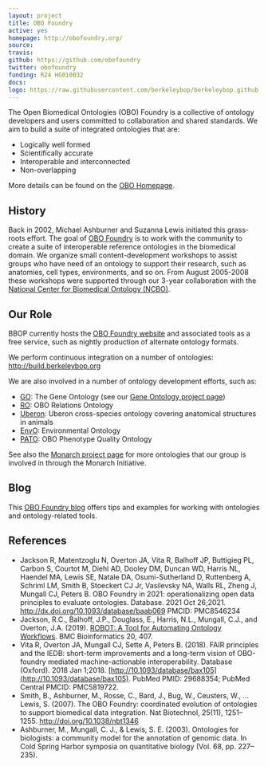 ```yaml
---
layout: project
title: OBO Foundry
active: yes
homepage: http://obofoundry.org/
source: 
travis:
github: https://github.com/obofoundry
twitter: obofoundry
funding: R24 HG010032
docs: 
logo: https://raw.githubusercontent.com/berkeleybop/berkeleybop.github.io/master/project/obo-foundry/obofoundry-logo.png
---
```


The Open Biomedical Ontologies (OBO) Foundry is a collective of
ontology developers and users committed to collaboration and shared
standards. We aim to build a suite of integrated ontologies that are:

 * Logically well formed
 * Scientifically accurate
 * Interoperable and interconnected
 * Non-overlapping

More details can be found on the [OBO Homepage](http://obofoundry.org/).

## History

Back in 2002, Michael Ashburner and Suzanna Lewis initiated this grass-roots effort. The goal of [OBO Foundry](http://obofoundry.org/) is to work with the community to create a suite of interoperable reference ontologies in the biomedical domain. We organize small content-development workshops to assist groups who have need of an ontology to support their research, such as anatomies, cell types, environments, and so on. From August 2005-2008 these workshops were supported through our 3-year collaboration with the [National Center for Biomedical Ontology (NCBO)](http://bioontology.org/).

## Our Role

BBOP currently hosts the [OBO Foundry website](http://www.obofoundry.org/) and associated tools as a free service, such as nightly production of alternate ontology formats.

We perform continuous integration on a number of ontologies: http://build.berkeleybop.org

We are also involved in a number of ontology development efforts, such as:

- [GO](http://www.geneontology.org/): The Gene Ontology (see our [Gene Ontology project page](/project/gene-ontology/))
- [RO](http://obofoundry.org/ontology/ro/): OBO Relations Ontology
- [Uberon](http://uberon.org): Uberon cross-species ontology covering anatomical structures in animals
- [EnvO](http://environmentontology.org/): Environmental Ontology
- [PATO](http://obofoundry.org/ontology/pato): OBO Phenotype Quality Ontology

See also the [Monarch project page](/project/monarch/) for more ontologies that our group is involved in through the Monarch Initiative.

## Blog

This [OBO Foundry blog](https://douroucouli.wordpress.com/) offers tips and examples for working with ontologies and ontology-related tools.

## References

 * Jackson R, Matentzoglu N, Overton JA, Vita R, Balhoff JP, Buttigieg PL, Carbon S, Courtot M, Diehl AD, Dooley DM, Duncan WD, Harris NL, Haendel MA, Lewis SE, Natale DA, Osumi-Sutherland D, Ruttenberg A, Schriml LM, Smith B, Stoeckert CJ Jr, Vasilevsky NA, Walls RL, Zheng J, Mungall CJ, Peters B. OBO Foundry in 2021: operationalizing open data principles to evaluate ontologies. Database. 2021 Oct 26;2021. http://dx.doi.org/10.1093/database/baab069 PMCID: PMC8546234
 * Jackson, R.C., Balhoff, J.P., Douglass, E., Harris, N.L., Mungall, C.J., and Overton, J.A. (2019). [ROBOT: A Tool for Automating Ontology Workflows](https://link.springer.com/article/10.1186/s12859-019-3002-3). BMC Bioinformatics 20, 407.
 * Vita R, Overton JA, Mungall CJ, Sette A, Peters B. (2018). FAIR principles and the IEDB: short-term improvements and a long-term vision of OBO-foundry mediated machine-actionable interoperability. Database (Oxford). 2018 Jan 1;2018. [http://10.1093/database/bax105](http://10.1093/database/bax105). PubMed PMID: 29688354; PubMed Central PMCID: PMC5819722. 
 * Smith, B., Ashburner, M., Rosse, C., Bard, J., Bug, W., Ceusters, W., … Lewis, S. (2007). The OBO Foundry: coordinated evolution of ontologies to support biomedical data integration. Nat Biotechnol, 25(11), 1251–1255. http://doi.org/10.1038/nbt1346
 * Ashburner, M., Mungall, C. J., & Lewis, S. E. (2003). Ontologies for biologists: a community model for the annotation of genomic data. In Cold Spring Harbor symposia on quantitative biology (Vol. 68, pp. 227–235).
